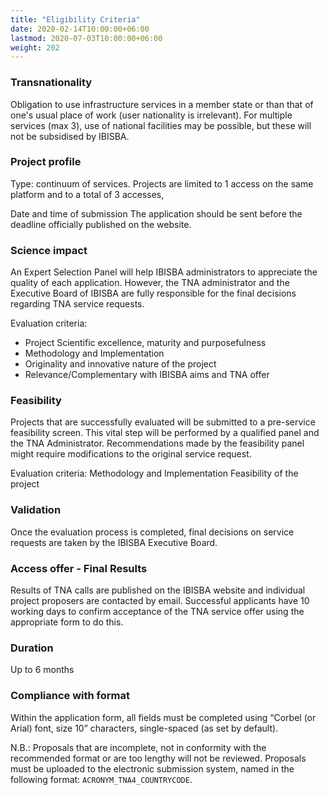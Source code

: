 ```yaml
---
title: "Eligibility Criteria"
date: 2020-02-14T10:00:00+06:00
lastmod: 2020-07-03T10:00:00+06:00
weight: 202
---
```



### Transnationality
Obligation to use infrastructure services in a member state or than that of one's usual place of work (user nationality is irrelevant). For multiple services (max 3), use of national facilities may be possible, but these will not be subsidised by IBISBA.

### Project profile
Type: continuum of services. Projects are limited to 1 access on the same platform and to a total of 3 accesses,

Date and time of submission
The application should be sent before the deadline officially published on the website.

### Science impact
An Expert Selection Panel will help IBISBA administrators to appreciate the quality of each application. However, the TNA administrator and the Executive Board of IBISBA are fully responsible for the final decisions regarding TNA service requests.

Evaluation criteria:
- Project Scientific excellence, maturity and purposefulness
- Methodology and Implementation
- Originality and innovative nature of the project
- Relevance/Complementary with IBISBA aims and TNA offer

### Feasibility
Projects that are successfully evaluated will be submitted to a pre-service feasibility screen. This vital step will be performed by a qualified panel and the TNA Administrator. Recommendations made by the feasibility panel might require modifications to the original service request.

Evaluation criteria:		Methodology and Implementation
				Feasibility of the project

### Validation
Once the evaluation process is completed, final decisions on service requests are taken by the IBISBA Executive Board.

### Access offer - Final Results
Results of TNA calls are published on the IBISBA website and individual project proposers are contacted by email. Successful applicants have 10 working days to confirm acceptance of the TNA service offer using the appropriate form to do this.

### Duration
Up to 6 months

### Compliance with format
Within the application form, all fields must be completed using “Corbel (or Arial) font, size 10” characters, single-spaced (as set by default).

N.B.:  Proposals that are incomplete, not in conformity with the recommended format or are too lengthy will not be reviewed. Proposals must be uploaded to the electronic submission system, named in the following format: `ACRONYM_TNA4_COUNTRYCODE`.
